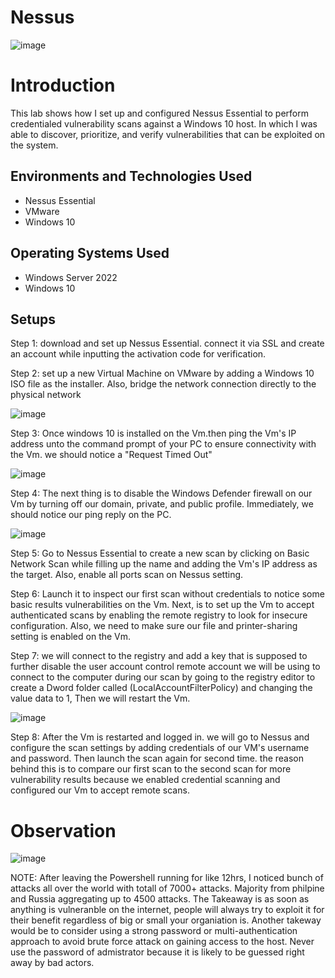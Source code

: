 # Nessus
![image](https://github.com/Sismahil/Nessus/assets/121772702/ae526184-6adc-4705-a816-5dcbf6b2c029)


<h1>Introduction</h1>
This lab shows how I set up and configured Nessus Essential to perform credentialed vulnerability scans against a Windows 10 host. In which I was able to discover, prioritize, and verify vulnerabilities that can be exploited on the system. <br />

<h2>Environments and Technologies Used</h2>

- Nessus Essential
- VMware
- Windows 10

<h2>Operating Systems Used </h2>

- Windows Server 2022
- Windows 10 

<h2>Setups</h2>

<p>
  
</p>
<p>
Step 1: download and set up Nessus Essential. connect it via SSL and create an account while inputting the activation code for verification.
</p>
</p>
<p>
Step 2: set up a new Virtual Machine on VMware by adding a Windows 10 ISO file as the installer. Also, bridge the network connection directly to the physical network
</p>
<p>

![image](https://github.com/Sismahil/Nessus/assets/121772702/4b77c8d1-f8ae-498f-8ed7-4acc35314ad4)
</p>
<p>




  
Step 3: Once windows 10 is installed on the Vm.then ping the Vm's IP address unto the command prompt of your PC to ensure connectivity with the Vm. we should notice a "Request Timed Out"
</p>
<p>

![image](https://github.com/Sismahil/Nessus/assets/121772702/8d1d59dd-db06-4323-8439-7f0d18bdb6eb)
  
</p>
Step 4: The next thing is to disable the Windows Defender firewall on our Vm by turning off our domain, private, and public profile. Immediately, we should notice our ping reply on the PC.
</p>
<p>

![image](https://github.com/Sismahil/Nessus/assets/121772702/66499224-ceb6-4d8d-ba2e-4740483493c8)

</p>
<p>
Step 5: Go to Nessus Essential to create a new scan by clicking on Basic Network Scan while filling up the name and adding the Vm's IP address as the target. Also, enable all ports scan on Nessus setting.
</p>
<p>

</p>
<p>
Step 6: Launch it to inspect our first scan without credentials to notice some basic results vulnerabilities on the Vm. Next, is to set up the Vm to accept authenticated scans by enabling the remote registry to look for insecure configuration. Also, we need to make sure our file and printer-sharing setting is enabled on the Vm. 
</p>
<p>
Step 7:  we will connect to the registry and add a key that is supposed to further disable the user account control remote account we will be using to connect to the computer during our scan by going to the registry editor to create a Dword folder called (LocalAccountFilterPolicy) and changing the value data to 1, Then we will restart the Vm. 
</p>
<p>
  
 ![image](https://github.com/Sismahil/Nessus/assets/121772702/2c5d5310-ad03-438d-9786-ef0358ffdac4)
</p>

<p>
Step 8: After the Vm is restarted and logged in. we will go to Nessus and configure the scan settings by adding credentials of our VM's username and password. Then launch the scan again for second time. the reason behind this is to compare our first scan to the second scan for more vulnerability results because we enabled credential scanning and configured our Vm to accept remote scans.
</p>


</p>
<h1>Observation</h1>
<p>

![image](https://github.com/Sismahil/Sentinel-Siem-/assets/121772702/ac91977c-2fdf-454e-9c61-17bce9604ec3)
  
</p>
NOTE: After leaving the Powershell running for like 12hrs, I noticed bunch of attacks all over the world with totall of 7000+ attacks. Majority from philpine and Russia aggregating up to 4500 attacks. The Takeaway is as soon as anything is vulneranble on the internet, people will always try to exploit it for their benefit regardless of big or small your organiation is. Another takeway would be to consider using a strong password or multi-authentication approach to avoid brute force attack on gaining access to the host. Never use the password of admistrator because it is likely to be guessed right away by bad actors.
